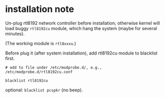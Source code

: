 # installation note

Un-plug rtl8192 network controller before installation;
otherwise kernel will load buggy `rtl8192cu` module, which hang the system
(maybe for several minutes).

(The working module is `rtl8xxxu`.)

Before plug it (after system installation), add rtl8192cu module to blacklist
first.

```
# add to file under /etc/modprobe.d/, e.g., /etc/modprobe.d/rtl8192cu.conf

blacklist rtl8192cu
```

optional: `blacklist pcspkr` (no beep).
